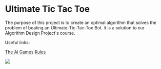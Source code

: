 Ultimate Tic Tac Toe
================

The purpose of this project is to create an optimal algorithm that solves the problem of beating an Ultimate-Tic-Tac-Toe Bot. It is a solution to our Algorithm Design Project's course.


Useful links:

[The AI Games](http://pub.theaigames.com/competitions/ultimate-tic-tac-toe)
[Rules](http://ocw.cs.pub.ro/courses/pa/regulament-proiect)


![](http://s23.postimg.org/joo8953u3/Ultimate_Tic_Tac_Toe.jpg)